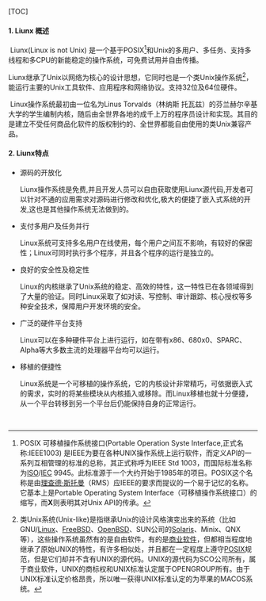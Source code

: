 [TOC]



#### 1. Liunx 概述

​		Liunx(Linux is not Unix) 是一个基于POSIX[^1]和Unix的多用户、多任务、支持多线程和多CPU的新能稳定的操作系统，可免费试用并自由传播。

​		Liunx继承了Unix以网络为核心的设计思想，它同时也是一个类Unix操作系统[^2]，能运行主要的Unix工具软件、应用程序和网络协议。支持32位及64位硬件。

​		Linux操作系统最初由一位名为Linus Torvalds（林纳斯 托瓦兹）的芬兰赫尔辛基大学的学生编制内核，随后由全世界各地的成千上万的程序员设计和实现。其目的是建立不受任何商品化软件的版权制约的、全世界都能自由使用的类Unix兼容产品。

#### 2. Liunx特点

- 源码的开放化

  Liunx操作系统是免费,并且开发人员可以自由获取使用Liunx源代码,开发者可以针对不通的应用需求对源码进行修改和优化,极大的便捷了嵌入式系统的开发,这也是其他操作系统无法做到的。

- 支付多用户及任务并行

  Linux系统可支持多名用户在线使用，每个用户之间互不影响，有较好的保密性；Linux可同时执行多个程序，并且各个程序的运行是独立的。

- 良好的安全性及稳定性

  Linux的内核继承了Unix系统的稳定、高效的特性，这一特性已在各领域得到了大量的验证。同时Linux采取了如对读、写控制、审计跟踪、核心授权等多种安全技术，保障用户开发环境的安全。

- 广泛的硬件平台支持

  Linux可以在多种硬件平台上进行运行，如在带有x86、680x0、SPARC、Alpha等大多数主流的处理器平台均可以运行。

- 移植的便捷性

  Linux系统是一个可移植的操作系统，它的内核设计非常精巧，可依据嵌入式的需求，实时的将某些模块从内核插入或移除。而Linux移植也就十分便捷，从一个平台转移到另一个平台后仍能保持自身的正常运行。






[^1]: POSIX 可移植操作系统接口(Portable Operation Syste Interface,正式名称:IEEE1003) 是IEEE为要在各种UNIX操作系统上运行软件，而定义API的一系列互相管理的标准的总称，其正式称呼为IEEE Std 1003，而国际标准名称为[ISO](https://baike.baidu.com/item/ISO)/[IEC](https://baike.baidu.com/item/IEC) 9945。此标准源于一个大约开始于1985年的项目。POSIX这个名称是由[理查德·斯托曼](https://baike.baidu.com/item/理查德·斯托曼)（RMS）应IEEE的要求而提议的一个易于记忆的名称。它基本上是Portable Operating System Interface（可移植操作系统接口）的缩写，而**X**则表明其对Unix API的传承。
[^2]: 类Unix系统(Unix-like)是指继承Unix的设计风格演变出来的系统（比如GNU/[Linux](https://baike.baidu.com/item/Linux)、[FreeBSD](https://baike.baidu.com/item/FreeBSD)、[OpenBSD](https://baike.baidu.com/item/OpenBSD)、SUN公司的[Solaris](https://baike.baidu.com/item/Solaris/3517)、Minix、QNX等），这些操作系统虽然有的是自由软件，有的是[商业软件](https://baike.baidu.com/item/商业软件/3528488)，但都相当程度地继承了原始UNIX的特性，有许多相似处，并且都在一定程度上遵守[POSIX](https://baike.baidu.com/item/POSIX)规范，但是它们却并不含有UNIX的源代码。UNIX的源代码为SCO公司所有，属于商业软件，UNIX的商标权和UNIX标准认定属于OPENGROUP所有。由于UNIX标准认定价格昂贵，所以唯一获得UNIX标准认定的为苹果的MACOS系统。

​	















